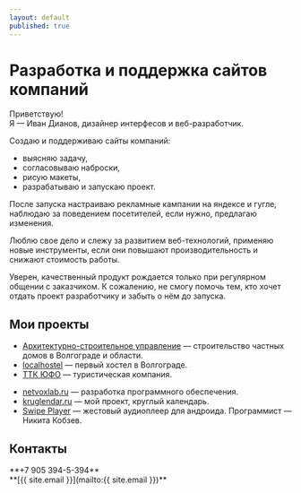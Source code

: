 ```yaml
---
layout: default
published: true
---
```





Разработка и поддержка сайтов компаний
======================================


Приветствую!<br/>
Я — Иван Дианов, дизайнер интерфесов и веб-разработчик.

<div class="headlight" markdown="1">
Создаю и поддерживаю сайты компаний:

* выясняю задачу,
* согласовываю наброски,
* рисую макеты,
* разрабатываю и запускаю проект.

После запуска настраиваю рекламные кампании на яндексе и гугле, наблюдаю за поведением посетителей, если нужно, предлагаю изменения.
</div>

Люблю свое дело и слежу за развитием веб-технологий, применяю новые инструменты, если они повышают производительность и снижают стоимость работы.

Уверен, качественный продукт рождается только при регулярном общении с заказчиком. К сожалению, не смогу помочь тем, кто хочет отдать проект разработчику и забыть о нём до запуска.

Мои проекты
-----------

* [Архитектурно-строительное управление](http://146.185.173.250) — строительство частных домов в Волгограде и области.
* [localhostel](http://localhostel.ru) — первый хостел в Волгограде.
* [ТТК ЮФО](http://ttkufo.ru) — туристическая компания.
<!--* [Арт мир](http://artmirsalon.ru) — товары для художников.-->
* [netvoxlab.ru](http://netvoxlab.ru) — разработка программного обеспечения.
* [kruglendar.ru](http://kruglendar.ru) — мой проект, круглый календарь.
* [Swipe Player](http://https://play.google.com/store/apps/details?id=net.illusor.swipeplayer&hl=ru) — жестовый аудиоплеер для андроида. Программист — Никита Кобзев.

Контакты
--------

<div class="phone" markdown="1">
**+7 905 394-5-394**
</div>
<div class="email" markdown="1">
**[{{ site.email }}](mailto:{{ site.email }})**
</div>
